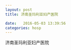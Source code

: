 ```yaml
--- 
layout: post 
title: 济南圣玛利亚妇产医院

date:   2016-05-03 13:39:56 
categories: hosp 
--- 
```

   
济南圣玛利亚妇产医院
